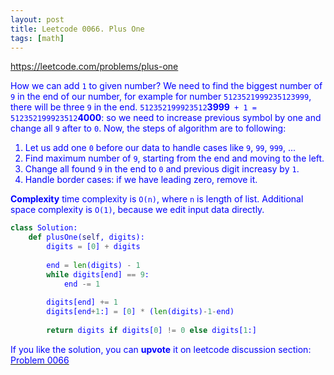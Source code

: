 ```yaml
---
layout: post
title: Leetcode 0066. Plus One
tags: [math]
---
```


<a href="https://leetcode.com/problems/plus-one"> <font color = blue>https://leetcode.com/problems/plus-one

How we can add `1` to given number? We need to find the biggest number of `9` in the end of our number, for example for number `5123521999235123999`, there will be three `9` in the end. `512352199923512`**3999**` + 1 = 512352199923512`**4000**: so we need to increase previous symbol by one and change all `9` after to `0`. Now, the steps of algorithm are to following:

1. Let us add one `0` before our data to handle cases like `9`, `99`, `999`, ... 
2. Find maximum number of `9`, starting from the end and moving to the left.
3. Change all found `9` in the end to `0` and previous digit increasy by `1`.
4. Handle border cases: if we have leading zero, remove it.

**Complexity** time complexity is `O(n)`, where `n` is length of list. Additional space complexity is `O(1)`, because we edit input data directly.

```python
class Solution:
    def plusOne(self, digits):
        digits = [0] + digits
        
        end = len(digits) - 1
        while digits[end] == 9:
            end -= 1
    
        digits[end] += 1
        digits[end+1:] = [0] * (len(digits)-1-end)
                   
        return digits if digits[0] != 0 else digits[1:]      
```

If you like the solution, you can **upvote** it on leetcode discussion section:<a href="https://leetcode.com/problems/plus-one/discuss/722211/python-find-maximum-9-in-the-end-explained"> <font color = blue>Problem 0066
